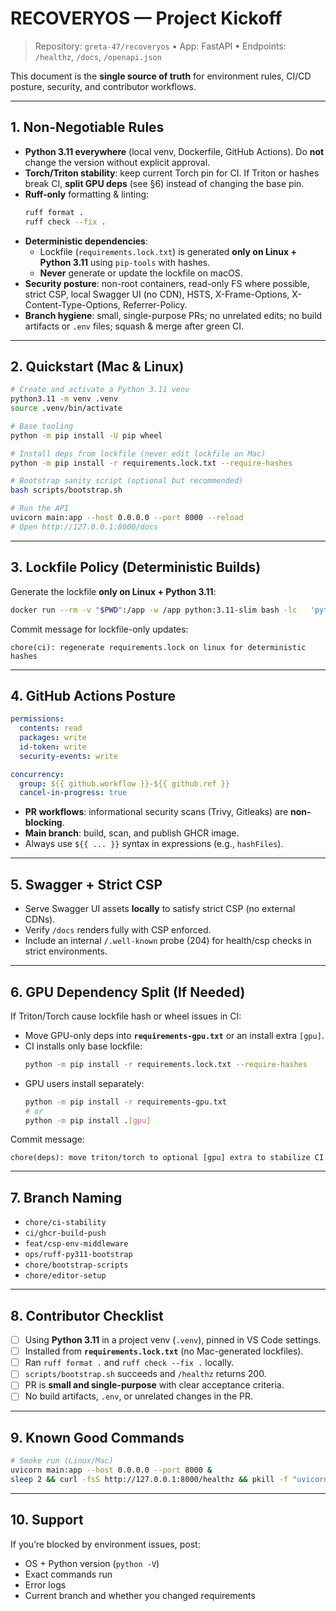 # RECOVERYOS — Project Kickoff

> Repository: `greta-47/recoveryos` • App: FastAPI • Endpoints: `/healthz`, `/docs`, `/openapi.json`

This document is the **single source of truth** for environment rules, CI/CD posture, security, and contributor workflows.

---

## 1. Non‑Negotiable Rules

- **Python 3.11 everywhere** (local venv, Dockerfile, GitHub Actions). Do **not** change the version without explicit approval.
- **Torch/Triton stability**: keep current Torch pin for CI. If Triton or hashes break CI, **split GPU deps** (see §6) instead of changing the base pin.
- **Ruff-only** formatting & linting:
  ```bash
  ruff format .
  ruff check --fix .
  ```
- **Deterministic dependencies**:
  - Lockfile (`requirements.lock.txt`) is generated **only on Linux + Python 3.11** using `pip-tools` with hashes.
  - **Never** generate or update the lockfile on macOS.
- **Security posture**: non-root containers, read-only FS where possible, strict CSP, local Swagger UI (no CDN), HSTS, X-Frame-Options, X-Content-Type-Options, Referrer-Policy.
- **Branch hygiene**: small, single-purpose PRs; no unrelated edits; no build artifacts or `.env` files; squash & merge after green CI.

---

## 2. Quickstart (Mac & Linux)

```bash
# Create and activate a Python 3.11 venv
python3.11 -m venv .venv
source .venv/bin/activate

# Base tooling
python -m pip install -U pip wheel

# Install deps from lockfile (never edit lockfile on Mac)
python -m pip install -r requirements.lock.txt --require-hashes

# Bootstrap sanity script (optional but recommended)
bash scripts/bootstrap.sh

# Run the API
uvicorn main:app --host 0.0.0.0 --port 8000 --reload
# Open http://127.0.0.1:8000/docs
```

---

## 3. Lockfile Policy (Deterministic Builds)

Generate the lockfile **only on Linux + Python 3.11**:

```bash
docker run --rm -v "$PWD":/app -w /app python:3.11-slim bash -lc   'python -m pip install 'pip==24.2.1' 'pip-tools==7.4.1' &&    pip-compile --generate-hashes -o requirements.lock.txt requirements.txt'
```

Commit message for lockfile-only updates:

```
chore(ci): regenerate requirements.lock on linux for deterministic hashes
```

---

## 4. GitHub Actions Posture

```yaml
permissions:
  contents: read
  packages: write
  id-token: write
  security-events: write

concurrency:
  group: ${{ github.workflow }}-${{ github.ref }}
  cancel-in-progress: true
```

- **PR workflows**: informational security scans (Trivy, Gitleaks) are **non-blocking**.
- **Main branch**: build, scan, and publish GHCR image.
- Always use `${{ ... }}` syntax in expressions (e.g., `hashFiles`).

---

## 5. Swagger + Strict CSP

- Serve Swagger UI assets **locally** to satisfy strict CSP (no external CDNs).
- Verify `/docs` renders fully with CSP enforced.
- Include an internal `/.well-known` probe (204) for health/csp checks in strict environments.

---

## 6. GPU Dependency Split (If Needed)

If Triton/Torch cause lockfile hash or wheel issues in CI:

- Move GPU-only deps into **`requirements-gpu.txt`** or an install extra `[gpu]`.
- CI installs only base lockfile:
  ```bash
  python -m pip install -r requirements.lock.txt --require-hashes
  ```
- GPU users install separately:
  ```bash
  python -m pip install -r requirements-gpu.txt
  # or
  python -m pip install .[gpu]
  ```

Commit message:
```
chore(deps): move triton/torch to optional [gpu] extra to stabilize CI
```

---

## 7. Branch Naming

- `chore/ci-stability`
- `ci/ghcr-build-push`
- `feat/csp-env-middleware`
- `ops/ruff-py311-bootstrap`
- `chore/bootstrap-scripts`
- `chore/editor-setup`

---

## 8. Contributor Checklist

- [ ] Using **Python 3.11** in a project venv (`.venv`), pinned in VS Code settings.
- [ ] Installed from **`requirements.lock.txt`** (no Mac-generated lockfiles).
- [ ] Ran `ruff format .` and `ruff check --fix .` locally.
- [ ] `scripts/bootstrap.sh` succeeds and `/healthz` returns 200.
- [ ] PR is **small and single-purpose** with clear acceptance criteria.
- [ ] No build artifacts, `.env`, or unrelated changes in the PR.

---

## 9. Known Good Commands

```bash
# Smoke run (Linux/Mac)
uvicorn main:app --host 0.0.0.0 --port 8000 &
sleep 2 && curl -fsS http://127.0.0.1:8000/healthz && pkill -f "uvicorn main:app"
```

---

## 10. Support

If you’re blocked by environment issues, post:
- OS + Python version (`python -V`)
- Exact commands run
- Error logs
- Current branch and whether you changed requirements
